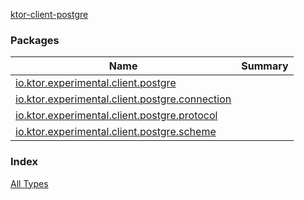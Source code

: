 [ktor-client-postgre](./index.md)

### Packages

| Name | Summary |
|---|---|
| [io.ktor.experimental.client.postgre](io.ktor.experimental.client.postgre/index.md) |  |
| [io.ktor.experimental.client.postgre.connection](io.ktor.experimental.client.postgre.connection/index.md) |  |
| [io.ktor.experimental.client.postgre.protocol](io.ktor.experimental.client.postgre.protocol/index.md) |  |
| [io.ktor.experimental.client.postgre.scheme](io.ktor.experimental.client.postgre.scheme/index.md) |  |

### Index

[All Types](alltypes/index.md)